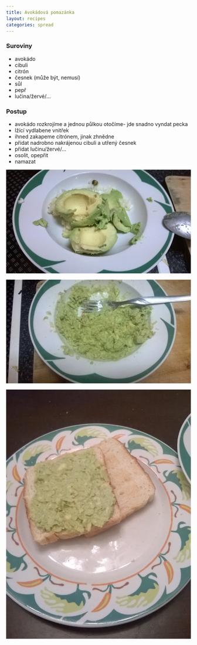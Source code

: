 ```yaml
---
title: Avokádová pomazánka
layout: recipes
categories: spread
---
```


### Suroviny
- avokádo
- cibuli
- citrón
- česnek (může být, nemusí)
- sůl
- pepř
- lučina/žervé/...

### Postup
- avokádo rozkrojíme a jednou půlkou otočíme- jde snadno vyndat pecka
- lžící vydlabene vnitřek
- ihned zakapeme citrónem, jinak zhnědne
- přidat nadrobno nakrájenou cibuli a utřený česnek
- přidat lučinu/žervé/...
- osolit, opepřit
- namazat

![Vyndané avokádo](/fotky/avokadova-pomazanka-1.jpg)

![Rozpracované](/fotky/avokadova-pomazanka-2.jpg)

![Hotovo](/fotky/avokadova-pomazanka-3.jpg)
